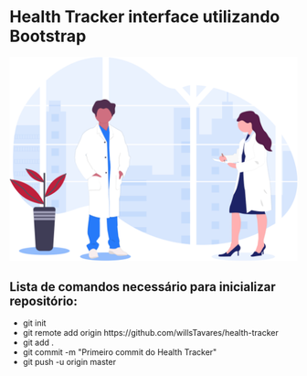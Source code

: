 
<h1>Health Tracker interface utilizando Bootstrap</h1>

<img src="assets/doctor.svg">
<h2>Lista de comandos necessário para inicializar repositório: </h2>

<ul>
<li>git init </li>
<li>
git remote add origin https://github.com/willsTavares/health-tracker
</li>
<li>
git add .
</li>
<li>
git commit -m "Primeiro commit do Health Tracker"
</li>
<li>
git push -u origin master
</li>
